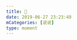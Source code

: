 ```yaml
---
title: 🙂
date: 2019-06-27 23:23:49
mCategories: [说说]
type: moment
---
```


<div id="pics-20190627232349"></div>

<script>
var data = [
    {"link": "2019-06-27_000000.jpeg", "type": "shuoshuo"}
];
picsRender(data, "pics-20190627232349");
</script>
